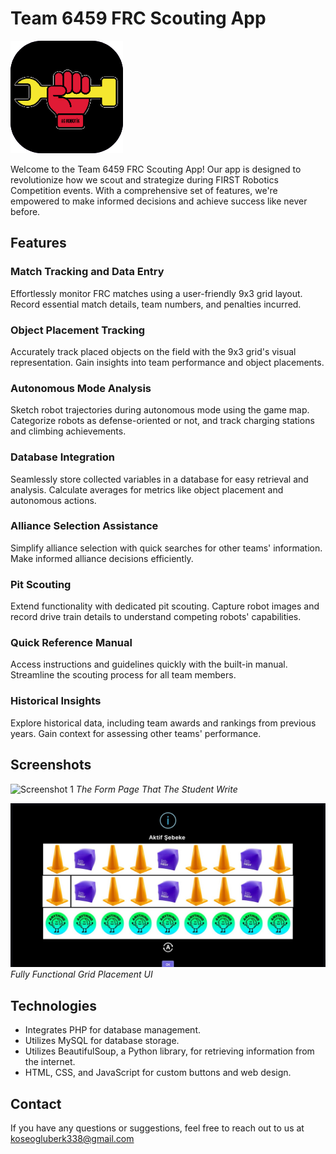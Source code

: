 # Team 6459 FRC Scouting App

![App Logo](/img/svg/apple-touch-icon.png)

Welcome to the Team 6459 FRC Scouting App! Our app is designed to revolutionize how we scout and strategize during FIRST Robotics Competition events. With a comprehensive set of features, we're empowered to make informed decisions and achieve success like never before.

## Features

### Match Tracking and Data Entry
Effortlessly monitor FRC matches using a user-friendly 9x3 grid layout. Record essential match details, team numbers, and penalties incurred.

### Object Placement Tracking
Accurately track placed objects on the field with the 9x3 grid's visual representation. Gain insights into team performance and object placements.

### Autonomous Mode Analysis
Sketch robot trajectories during autonomous mode using the game map. Categorize robots as defense-oriented or not, and track charging stations and climbing achievements.

### Database Integration
Seamlessly store collected variables in a database for easy retrieval and analysis. Calculate averages for metrics like object placement and autonomous actions.

### Alliance Selection Assistance
Simplify alliance selection with quick searches for other teams' information. Make informed alliance decisions efficiently.

### Pit Scouting
Extend functionality with dedicated pit scouting. Capture robot images and record drive train details to understand competing robots' capabilities.

### Quick Reference Manual
Access instructions and guidelines quickly with the built-in manual. Streamline the scouting process for all team members.

### Historical Insights
Explore historical data, including team awards and rankings from previous years. Gain context for assessing other teams' performance.

## Screenshots

![Screenshot 1](/img/github/FormUI.gif)
*The Form Page That The Student Write*

![Screenshot 2](/img/github/GridUI.jpg)
*Fully Functional Grid Placement UI*

## Technologies

- Integrates PHP for database management.
- Utilizes MySQL for database storage.
- Utilizes BeautifulSoup, a Python library, for retrieving information from the internet.
- HTML, CSS, and JavaScript for custom buttons and web design.

## Contact

If you have any questions or suggestions, feel free to reach out to us at koseogluberk338@gmail.com
